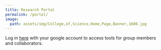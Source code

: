 ```yaml
---
title: Research Portal
permalink: /portal/
image:
  path: assets/img/College,of,Science,Home,Page,Banner,1600.jpg
---
```


Log in [here](https://sites.google.com/view/biomathhub/home) with your google account to access tools for group members and collaborators.
